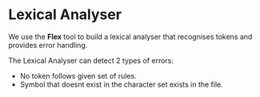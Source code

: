 # Lexical Analyser

We use the **Flex** tool to build a lexical analyser that recognises tokens and provides error handling.
<br>

The Lexical Analyser can detect 2 types of errors: 
* No token follows given set of rules.
* Symbol that doesnt exist in the character set exists in the file.
<br>

